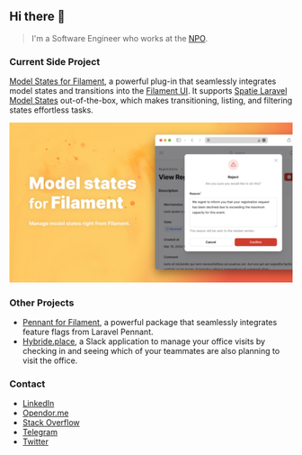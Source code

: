 ## Hi there 👋

> I'm a Software Engineer who works at the [NPO](https://over.npo.nl/).

### Current Side Project

[Model States for Filament](https://filamentphp.com/plugins/maartenpaauw-model-states), a powerful plug-in that
seamlessly integrates model states and transitions into the [Filament UI](https://filamentphp.com). It
supports [Spatie Laravel Model States](https://spatie.be/docs/laravel-model-states/v2/01-introduction) out-of-the-box,
which makes transitioning, listing, and filtering states effortless tasks.

<p align="center">
    <a href="https://filamentphp.com/plugins/maartenpaauw-model-states" target="_blank">
        <img alt="Model States for Filament Plug-in" src="https://raw.githubusercontent.com/maartenpaauw/model-states-for-filament-docs/main/assets/images/model-states-for-filament-banner.jpg" />
    </a>
</p>

### Other Projects

- [Pennant for Filament](https://filamentphp.com/plugins/maartenpaauw-pennant), a powerful package that seamlessly
  integrates feature flags from Laravel Pennant.
- [Hybride.place](https://hybride.place?ref=github), a Slack application to manage your office visits by checking in and seeing
  which of your teammates are also planning to visit the office.

### Contact

- [LinkedIn](https://www.linkedin.com/in/paauw/)
- [Opendor.me](https://opendor.me/@maartenpaauw)
- [Stack Overflow](https://stackoverflow.com/users/2940668/maartenpaauw)
- [Telegram](https://t.me/maartenpaauw)
- [Twitter](https://twitter.com/maartenpaauw)

